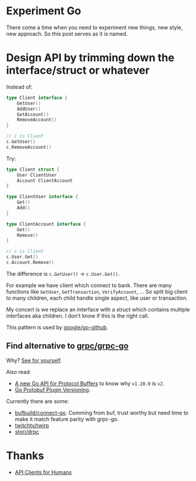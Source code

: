 # Experiment Go

There come a time when you need to experiment new things, new style, new approach.
So this post serves as it is named.

# Design API by trimming down the interface/struct or whatever

Instead of:

```go
type Client interface {
    GetUser()
    AddUser()
    GetAccount()
    RemoveAccount()
}

// c is Client
c.GetUser()
c.RemoveAccount()
```

Try:

```go
type Client struct {
    User ClientUser
    Account ClientAccount
}

type ClientUser interface {
    Get()
    Add()
}

type ClientAccount interface {
    Get()
    Remove()
}

// c is Client
c.User.Get()
c.Account.Remove()
```

The difference is `c.GetUser()` -> `c.User.Get()`.

For example we have client which connect to bank.
There are many functions like `GetUser`, `GetTransaction`, `VerifyAccount`, ...
So split big client to many children, each child handle single aspect, like user or transaction.

My concert is we replace an interface with a struct which contains multiple interfaces aka children.
I don't know if this is the right call.

This pattern is used by [google/go-github](https://github.com/google/go-github).

## Find alternative to [grpc/grpc-go](https://github.com/grpc/grpc-go)

Why?
[See for yourself](https://github.com/grpc/grpc-go/issues?q=is%3Aissue+compatibility+is%3Aclosed).

Also read:

- [A new Go API for Protocol Buffers](https://go.dev/blog/protobuf-apiv2) to know why `v1.20.0` is `v2`.
- [Go Protobuf Plugin Versioning](https://jbrandhorst.com/post/plugin-versioning/).

Currently there are some:

- [bufbuild/connect-go](https://github.com/bufbuild/connect-go). Comming from buf, trust worthy but need time to make it match feature parity with grpc-go.
- [twitchtv/twirp](https://github.com/twitchtv/twirp)
- [storj/drpc](https://github.com/storj/drpc)

# Thanks

- [API Clients for Humans](https://blog.gopheracademy.com/advent-2019/api-clients-humans/)
